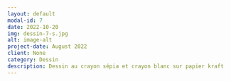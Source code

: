 ```yaml
---
layout: default
modal-id: 7
date: 2022-10-20
img: dessin-7-s.jpg
alt: image-alt
project-date: August 2022
client: None
category: Dessin
description: Dessin au crayon sépia et crayon blanc sur papier kraft
---
```

